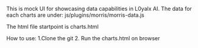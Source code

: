 This is mock UI for showcasing data capabilities in L0yalx AI.
The data for each charts are under:
js/plugins/morris/morris-data.js


The html file startpoint is charts.html

How to use:
1.Clone the git
2. Run the charts.html on browser
